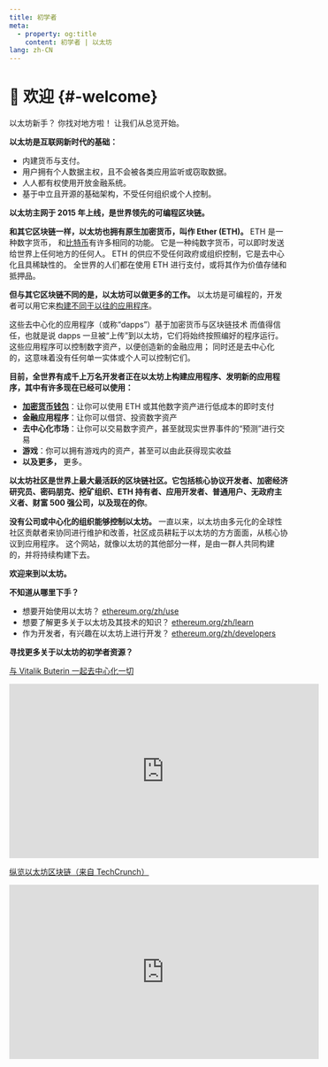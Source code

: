 ```yaml
---
title: 初学者
meta:
  - property: og:title
    content: 初学者 | 以太坊
lang: zh-CN
---
```


# 👏 欢迎 {#-welcome}

以太坊新手？ 你找对地方啦！ 让我们从总览开始。

**以太坊是互联网新时代的基础：**

- 内建货币与支付。
- 用户拥有个人数据主权，且不会被各类应用监听或窃取数据。
- 人人都有权使用开放金融系统。
- 基于中立且开源的基础架构，不受任何组织或个人控制。

**以太坊主网于 2015 年上线，是世界领先的可编程区块链。**

**和其它区块链一样，以太坊也拥有原生加密货币，叫作 Ether (ETH)。** ETH 是一种数字货币， 和[比特币](http://bitcoin.org/)有许多相同的功能。 它是一种纯数字货币，可以即时发送给世界上任何地方的任何人。 ETH 的供应不受任何政府或组织控制，它是去中心化且具稀缺性的。 全世界的人们都在使用 ETH 进行支付，或将其作为价值存储和抵押品。

**但与其它区块链不同的是，以太坊可以做更多的工作。** 以太坊是可编程的，开发者可以用它来[构建不同于以往的应用程序](/zh/use/#1-use-an-application-built-on-ethereum)。

这些去中心化的应用程序（或称“dapps”）基于加密货币与区块链技术 而值得信任，也就是说 dapps 一旦被“上传”到以太坊，它们将始终按照编好的程序运行。 这些应用程序可以控制数字资产，以便创造新的金融应用； 同时还是去中心化的，这意味着没有任何单一实体或个人可以控制它们。

**目前，全世界有成千上万名开发者正在以太坊上构建应用程序、发明新的应用程序，其中有许多现在已经可以使用：**

- [**加密货币钱包**](/zh/use/#3-what-is-a-wallet-and-which-one-should-i-use)：让你可以使用 ETH 或其他数字资产进行低成本的即时支付
- **金融应用程序**：让你可以借贷、投资数字资产
- **去中心化市场**：让你可以交易数字资产，甚至就现实世界事件的“预测”进行交易
- **游戏**：你可以拥有游戏内的资产，甚至可以由此获得现实收益
- **以及更多，** 更多。

**以太坊社区是世界上最大最活跃的区块链社区。**它包括核心协议开发者、加密经济研究员、密码朋克、挖矿组织、ETH 持有者、应用开发者、普通用户、无政府主义者、财富 500 强公司，以及现在的**你**。

**没有公司或中心化的组织能够控制以太坊。** 一直以来，以太坊由多元化的全球性社区贡献者来协同进行维护和改善，社区成员耕耘于以太坊的方方面面，从核心协议到应用程序。 这个网站，就像以太坊的其他部分一样，是由一群人共同构建的，并将持续构建下去。

**欢迎来到以太坊。**

**不知道从哪里下手？**

- 想要开始使用以太坊？ [ethereum.org/zh/use](/zh/use/)
- 想要了解更多关于以太坊及其技术的知识？ [ethereum.org/zh/learn](/zh/learn/)
- 作为开发者，有兴趣在以太坊上进行开发？ [ethereum.org/zh/developers](/zh/developers/)

**寻找更多关于以太坊的初学者资源？**

[与 Vitalik Buterin 一起去中心化一切](https://youtu.be/WSN5BaCzsbo)

<div class="iframe-container">
  <iframe width="560" height="315" src="https://www.youtube.com/embed/WSN5BaCzsbo" frameborder="0" allow="accelerometer; autoplay; encrypted-media; gyroscope; picture-in-picture" allowfullscreen></iframe>
</div>

[纵览以太坊区块链（来自 TechCrunch）](https://www.youtube.com/watch?v=WfULutvxvzY)

<div class="iframe-container">
  <iframe width="560" height="315" src="https://www.youtube.com/embed/WfULutvxvzY" frameborder="0" allow="accelerometer; autoplay; encrypted-media; gyroscope; picture-in-picture" allowfullscreen></iframe>
</div>
